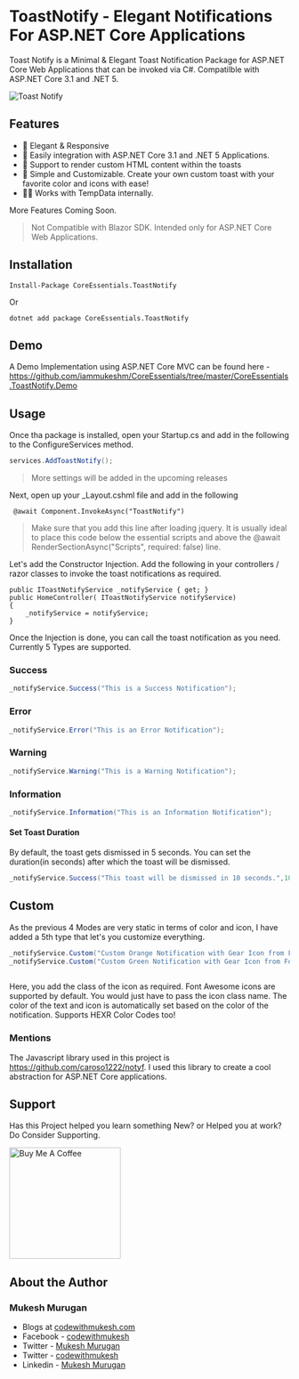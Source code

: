 ﻿# ToastNotify - Elegant Notifications For ASP.NET Core Applications

Toast Notify is a Minimal & Elegant Toast Notification Package for ASP.NET Core Web Applications that can be invoked via C#. Compatilble with ASP.NET Core 3.1 and .NET 5.

![Toast Notify ](https://media.giphy.com/media/f5jXGMSqkdGcVh0WbZ/source.gif)

## Features

- 📱 Elegant & Responsive
- 🎸 Easily integration with ASP.NET Core 3.1 and .NET 5 Applications.
- 🎃 Support to render custom HTML content within the toasts
- 🐣 Simple and Customizable. Create your own custom toast with your favorite color and icons with ease!
- 👴🏽 Works with TempData internally.

More Features Coming Soon.
> Not Compatible with Blazor SDK. Intended only for ASP.NET Core Web Applications.

## Installation

```
Install-Package CoreEssentials.ToastNotify
```
Or

```
dotnet add package CoreEssentials.ToastNotify
```

## Demo

A Demo Implementation using ASP.NET Core MVC can be found here - https://github.com/iammukeshm/CoreEssentials/tree/master/CoreEssentials.ToastNotify.Demo

## Usage

Once tha package is installed, open your Startup.cs and add in the following to the ConfigureServices method.

```csharp
services.AddToastNotify();
```

> More settings will be added in the upcoming releases

Next, open up your _Layout.cshml file and add in the following

```
 @await Component.InvokeAsync("ToastNotify")
```
> Make sure that you add this line after loading jquery. It is usually ideal to place this code below the essential scripts and above the  @await RenderSectionAsync("Scripts", required: false) line.

Let's add the Constructor Injection. Add the following in your controllers / razor classes to invoke the toast notifications as required.

```
public IToastNotifyService _notifyService { get; }
public HomeController( IToastNotifyService notifyService)
{
    _notifyService = notifyService;
}
```
Once the Injection is done, you can call the toast notification as you need. Currently 5 Types are supported.

### Success
```csharp
_notifyService.Success("This is a Success Notification");
```

### Error
```csharp
_notifyService.Error("This is an Error Notification");
```

### Warning
```csharp
_notifyService.Warning("This is a Warning Notification");
```

### Information
```csharp
_notifyService.Information("This is an Information Notification");
```
#### Set Toast Duration
By default, the toast gets dismissed in 5 seconds. You can set the duration(in seconds) after which the toast will be dismissed.
```csharp
_notifyService.Success("This toast will be dismissed in 10 seconds.",10);
```
## Custom
As the previous 4 Modes are very static in terms of color and icon, I have added a 5th type that let's you customize everything.

```csharp
_notifyService.Custom("Custom Orange Notification with Gear Icon from Font Awesome that closes in 10 seconds.", "orange", "fa fa-gear",10);
_notifyService.Custom("Custom Green Notification with Gear Icon from Font Awesome that closes in 10 seconds.", "#135224", "fa fa-gear",10);
            
```
Here, you add the class of the icon as required. Font Awesome icons are supported by default. You would just have to pass the icon class name. The color of the text and icon is automatically set based on the color of the notification. Supports HEXR Color Codes too!

### Mentions

The Javascript library used in this project is https://github.com/caroso1222/notyf. I used this library to create a cool abstraction for ASP.NET Core applications.

## Support
Has this Project helped you learn something New? or Helped you at work? Do Consider Supporting.

<a href="https://www.buymeacoffee.com/codewithmukesh" target="_blank"><img src="https://cdn.buymeacoffee.com/buttons/default-orange.png" alt="Buy Me A Coffee" width="200"  ></a>

## About the Author
### Mukesh Murugan
- Blogs at [codewithmukesh.com](https://www.codewithmukesh.com)
- Facebook - [codewithmukesh](https://www.facebook.com/codewithmukesh)
- Twitter - [Mukesh Murugan](https://www.twitter.com/iammukeshm)
- Twitter - [codewithmukesh](https://www.twitter.com/codewithmukesh)
- Linkedin - [Mukesh Murugan](https://www.linkedin.com/in/iammukeshm/)
